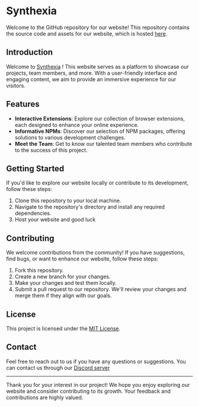 # Synthexia

Welcome to the GitHub repository for our website! This repository contains the source code and assets for our website, which is hosted [here](https://musicalxd.github.io/synthexia/).

## Introduction
Welcome to [Synthexia](https://musicalxd.github.io/synthexia/) ! This website serves as a platform to showcase our projects, team members, and more. With a user-friendly interface and engaging content, we aim to provide an immersive experience for our visitors.

## Features
- **Interactive Extensions**: Explore our collection of browser extensions, each designed to enhance your online experience.
- **Informative NPMs**: Discover our selection of NPM packages, offering solutions to various development challenges.
- **Meet the Team**: Get to know our talented team members who contribute to the success of this project.

## Getting Started
If you'd like to explore our website locally or contribute to its development, follow these steps:

1. Clone this repository to your local machine.
2. Navigate to the repository's directory and install any required dependencies.
3. Host your website and good luck

## Contributing
We welcome contributions from the community! If you have suggestions, find bugs, or want to enhance our website, follow these steps:

1. Fork this repository.
2. Create a new branch for your changes.
3. Make your changes and test them locally.
4. Submit a pull request to our repository. We'll review your changes and merge them if they align with our goals.

## License
This project is licensed under the [MIT License](LICENSE).

## Contact
Feel free to reach out to us if you have any questions or suggestions. You can contact us through our [Discord server](https://discord.gg/wKADUUfcpj)

---

Thank you for your interest in our project! We hope you enjoy exploring our website and consider contributing to its growth. Your feedback and contributions are highly valued.
